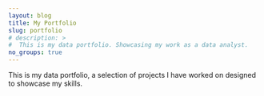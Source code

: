```yaml
---
layout: blog
title: My Portfolio
slug: portfolio
# description: >
#  This is my data portfolio. Showcasing my work as a data analyst.
no_groups: true
---
```

This is my data portfolio, a selection of projects I have worked on designed to showcase my skills.
